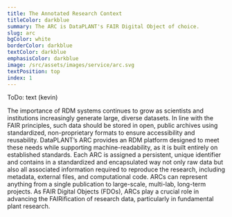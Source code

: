 ```yaml
---
title: The Annotated Research Context
titleColor: darkblue
summary: The ARC is DataPLANT's FAIR Digital Object of choice.
slug: arc
bgColor: white
borderColor: darkblue
textColor: darkblue
emphasisColor: darkblue
image: /src/assets/images/service/arc.svg
textPosition: top
index: 1
---
```


ToDo: text (kevin)

The importance of RDM systems continues to grow as scientists and institutions increasingly generate large, diverse datasets. 
In line with the FAIR principles, such data should be stored in open, public archives using standardized, non-proprietary formats to ensure accessibility and reusability. 
DataPLANT’s ARC provides an RDM platform designed to meet these needs while supporting machine-readability, as it is built entirely on established standards. 
Each ARC is assigned a persistent, unique identifier and contains in a standardized and encapsulated way not only raw data but also all associated information required to reproduce the research, including metadata, external files, and computational code. 
ARCs can represent anything from a single publication to large-scale, multi-lab, long-term projects. 
As FAIR Digital Objects (FDOs), ARCs play a crucial role in advancing the FAIRification of research data, particularly in fundamental plant research.